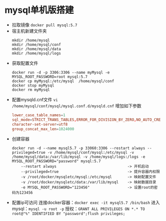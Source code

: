 # mysql单机版搭建
+ 拉取镜像
`docker pull mysql:5.7`
+ 宿主机新建文件夹
    ~~~shell
    mkdir /home/mysql
    mkdir /home/mysql/conf
    mkdir /home/mysql/data
    mkdir /home/mysql/logs
    ~~~
+ 获取配置文件
    ~~~shell
    docker run -d -p 3306:3306 --name myMysql -e MYSQL_ROOT_PASSWORD=root mysql:5.7
    docker cp myMysql:/etc/mysql  /home/mysql/conf
    docker stop myMysql
    docker rm myMysql
    ~~~
+ 配置mysqld.cnf文件
`vi /home/mysql/conf/mysql/mysql.conf.d/mysqld.cnf`
增加如下参数
    ~~~conf
    lower_case_table_names=1
    sql_mode=STRICT_TRANS_TABLES,ERROR_FOR_DIVISION_BY_ZERO,NO_AUTO_CREATE_USER,NO_ENGINE_SUBSTITUTION
    character-set-server=utf8
    group_concat_max_len=1024000
    ~~~
+ 创建容器
    ~~~shell
    docker run -d --name mysql5.7 -p 33060:3306 --restart always --privileged=true -v /home/mysql/conf/mysql:/etc/mysql -v /home/mysql/data:/var/lib/mysql -v /home/mysql/logs:/logs -e MYSQL_ROOT_PASSWORD="password" mysql:5.7
        --restart always                                -> 开机启动
        --privileged=true                               -> 提升容器内权限
        -v /root/docker/mysqletc/mysql:/etc/mysql       -> 映射配置文件
        -v /root/docker/mysqletc/data:/var/lib/mysql    -> 映射数据目录
        -e MYSQL_ROOT_PASSWORD="123456"                 -> 设置root的密码为123456
    ~~~
+ 配置ip可访问
	连接docker容器：`docker exec -it mysql5.7 /bin/bash`
		进入mysql：`mysql -u root -p`
		授权：`GRANT ALL PRIVILEGES ON *.* TO root@"%" IDENTIFIED BY "password";flush privileges;`
